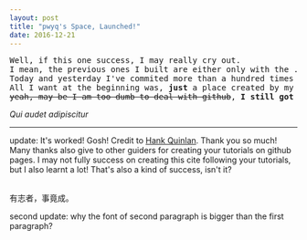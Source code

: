 ```yaml
---
layout: post
title: "pwyq's Space, Launched!"
date: 2016-12-21
---
```

<pre>
Well, if this one success, I may really cry out. 
I mean, the previous ones I built are either only with the .github.io working or only have the post function.
Today and yesterday I've commited more than a hundred times and re-created the github page for idk-how-many-times.
All I want at the beginning was, <strong>just</strong> a place created by my own to post some articles I like; however,
<del>yeah, may be I am too dumb to deal with github</del>, <strong>I still got here</strong> : ) with some fresh HTML and git knowledge.
</pre>
<quote><i>Qui audet adipiscitur</i></quote>
<hr>

<p>update: It's worked! Gosh! Credit to <a href="http://jmcglone.com/guides/github-pages/">Hank Quinlan</a>. Thank you so much!
Many thanks also give to other guiders for creating your tutorials on github pages. I may not fully success on creating this cite following your tutorials, but I also learnt a lot! That's also a kind of success, isn't it?</p>
<br>
有志者，事竟成。
<p>second update: why the font of second paragraph is bigger than the first paragraph?</p>
